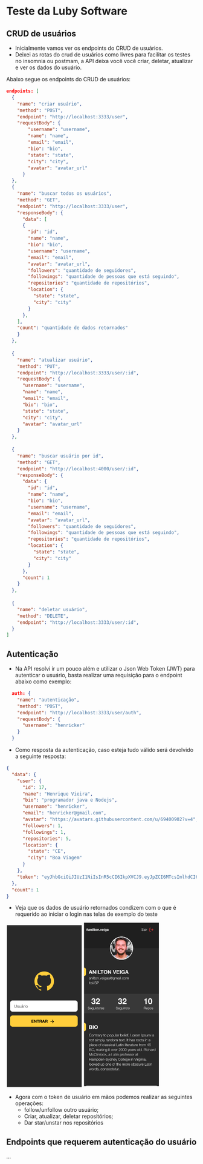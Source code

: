 # Teste da Luby Software

## CRUD de usuários
- Inicialmente vamos ver os endpoints do CRUD de usuários.
- Deixei as rotas do crud de usuários como livres para facilitar os testes no insomnia ou postmam, a API deixa você você criar, deletar, atualizar e ver os dados do usuário.

Abaixo segue os endpoints do CRUD de usuários:
``` json
endpoints: [
  {
    "name": "criar usuário",
    "method": "POST",
    "endpoint": "http://localhost:3333/user",
    "requestBody": {
        "username": "username",
        "name": "name",
        "email": "email",
        "bio": "bio",
        "state": "state",
        "city": "city",
        "avatar": "avatar_url"
      }
  },
  {
    "name": "buscar todos os usuários",
    "method": "GET",
    "endpoint": "http://localhost:3333/user",
    "responseBody": {
      "data": [
      {
        "id": "id",
        "name": "name",
        "bio": "bio",
        "username": "username",
        "email": "email",
        "avatar": "avatar_url",
        "followers": "quantidade de seguidores",
        "followings": "quantidade de pessoas que está seguindo",
        "repositories": "quantidade de repositórios",
        "location": {
          "state": "state",
          "city": "city"
        }
      },
    ],
    "count": "quantidade de dados retornados"
    }
  },

  {
    "name": "atualizar usuário",
    "method": "PUT",
    "endpoint": "http://localhost:3333/user/:id",
    "requestBody": {
      "username": "username",
      "name": "name",
      "email": "email",
      "bio": "bio",
      "state": "state",
      "city": "city",
      "avatar": "avatar_url"
    }
  },
  
  {
    "name": "buscar usuário por id",
    "method": "GET",
    "endpoint": "http://localhost:4000/user/:id",
    "responseBody": {
      "data": {
        "id": "id",
        "name": "name",
        "bio": "bio",
        "username": "username",
        "email": "email",
        "avatar": "avatar_url",
        "followers": "quantidade de seguidores",
        "followings": "quantidade de pessoas que está seguindo",
        "repositories": "quantidade de repositórios",
        "location": {
          "state": "state",
          "city": "city"
        }
      },
      "count": 1
    }
  },

  {
    "name": "deletar usuário",
    "method": "DELETE",
    "endpoint": "http://localhost:3333/user/:id",
  }
]
```
## Autenticação
- Na API resolvi ir um pouco além e utilizar o Json Web Token (JWT) para autenticar o usuário, basta realizar uma requisição para o endpoint abaixo como exemplo:
```json
  auth: {
    "name": "autenticação",
    "method": "POST",
    "endpoint": "http://localhost:3333/user/auth",
    "requestBody": {
      "username": "henricker"
    }
  }
```
- Como resposta da autenticação, caso esteja tudo válido será devolvido a seguinte resposta:
```json
{
  "data": {
    "user": {
      "id": 17,
      "name": "Henrique Vieira",
      "bio": "programador java e Nodejs",
      "username": "henricker",
      "email": "henricker@gmail.com",
      "avatar": "https://avatars.githubusercontent.com/u/69400902?v=4",
      "followers": 1,
      "followings": 1,
      "repositories": 5,
      "location": {
        "state": "CE",
        "city": "Boa Viagem"
      }
    },
    "token": "eyJhbGciOiJIUzI1NiIsInR5cCI6IkpXVCJ9.eyJpZCI6MTcsImlhdCI6MTYyNTQyMTE3NywiZXhwIjoxNjI1NDI0Nzc3fQ.8Z3m_2No0i3F2BwwcZRXWjyTebe1L0uePU4uwve_aZ8"
  },
  "count": 1
}
```
- Veja que os dados de usuário retornados condizem com o que é requerido ao iniciar o login nas telas de exemplo do teste

<div>
<img src="./documentationImages/login.png" width="200" height="auto">
<img src="./documentationImages/auth.png" width="200" height="auto">
<div>

- Agora com o token de usuário em mãos podemos realizar as seguintes operações:
  - follow/unfollow outro usuário;
  - Criar, atualizar, deletar repositórios;
  - Dar star/unstar nos repositórios


## Endpoints que requerem autenticação do usuário

...